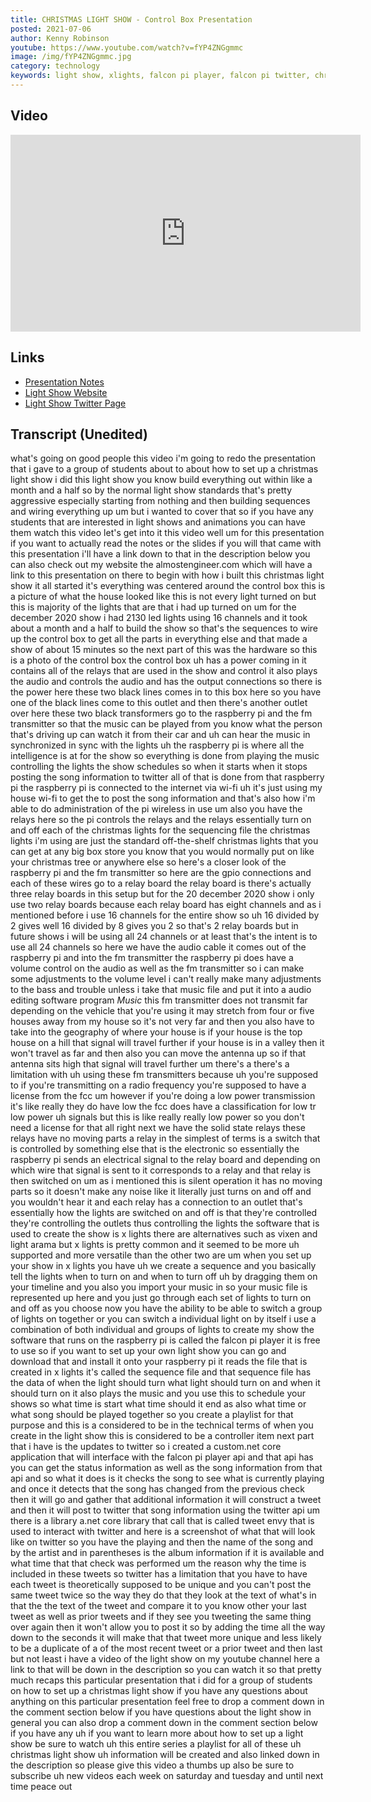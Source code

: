 ```yaml
---
title: CHRISTMAS LIGHT SHOW - Control Box Presentation
posted: 2021-07-06
author: Kenny Robinson
youtube: https://www.youtube.com/watch?v=fYP4ZNGgmmc
image: /img/fYP4ZNGgmmc.jpg
category: technology
keywords: light show, xlights, falcon pi player, falcon pi twitter, christmas lights, electronics lighting, lighting controller, raspberry pi, raspberry pi projects
---
```


## Video

<iframe width="560" height="315" src="https://www.youtube.com/embed/fYP4ZNGgmmc" frameborder="0" allow="autoplay; encrypted-media" allowfullscreen class="youtube"></iframe>

## Links 

* [Presentation Notes](/projects/christmas-light-show/presentation20201220)
* [Light Show Website](/projects/light-show)
* <a href="https://twitter.com/hplightshow" target="_blank">Light Show Twitter Page</a>

## Transcript (Unedited)

what's going on good people this
video i'm going to redo the presentation
that i gave to a group of students
about to about how to set up a christmas
light show
i did this light show you know build
everything out within like a month and a
half
so by the normal light show standards
that's pretty aggressive
especially starting from nothing and
then building sequences and wiring
everything
up um but i wanted to cover that so if
you have any students that
are interested in light shows and
animations you can have them watch this
video
let's get into it
this video well um for this presentation
if you want to actually read the notes
or the
slides if you will that came with this
presentation i'll have a link down to
that
in the description below you can also
check out my website the
almostengineer.com which will have a
link
to this presentation on there
to begin with how i built this christmas
light
show it all started it's everything was
centered around the
control box this is a
picture of what the house looked like
this is not every light turned on but
this is majority of the lights
that are that i had up turned on
um for the december 2020 show i had 2130
led lights using 16 channels
and it took about a month and a half to
build
the show so that's the sequences to wire
up the control box to get all the parts
in
everything else and that made
a show of about 15 minutes
so the next part of this was the
hardware
so this is a photo of the control box
the control box uh has a
power coming in it contains all of the
relays that are used in the show
and control it also plays the audio and
controls the audio
and has the output connections so
there is the power here these two black
lines comes in
to this box here so you have one of the
black lines come to this outlet and then
there's another outlet
over here these two black
transformers go to the raspberry pi and
the
fm transmitter so that the music can be
played
from you know what the person that's
driving up
can watch it from their car and uh can
hear the music
in synchronized in sync with the lights
uh the raspberry pi is where all the
intelligence is at for the show
so everything is done from playing the
music controlling the lights
the show schedules so when it starts
when it stops
posting the song information to twitter
all of that is done
from that raspberry pi the raspberry pi
is connected to the internet
via wi-fi uh it's just using my house
wi-fi
to get the to post the song information
and that's also how i'm able to do
administration
of the pi wireless in use
um also you have the relays here so the
pi controls the relays and the relays
essentially turn on and off each of the
christmas lights for the sequencing file
the christmas lights i'm using are just
the standard off-the-shelf
christmas lights that you can get at any
big box store
you know that you would normally put on
like your christmas tree or
anywhere else so here's a closer look of
the
raspberry pi and the fm transmitter so
here are the
gpio connections and each of these wires
go
to a relay board the relay board is
there's actually three relay boards in
this setup
but for the 20 december 2020 show i only
use two
relay boards because each relay board
has eight channels and
as i mentioned before i use 16 channels
for the entire show
so uh 16 divided by 2 gives
well 16 divided by 8 gives you 2 so
that's 2 relay boards
but in future shows i will be using all
24 channels
or at least that's the intent is to use
all 24 channels
so here we have the audio cable it comes
out of the raspberry pi
and into the fm transmitter the
raspberry pi does have a volume control
on the audio as well as the fm
transmitter
so i can make some adjustments to the
volume
level i can't really make many
adjustments to
the bass and trouble unless i take that
music file and put it into
a audio editing software program
*Music*
this fm transmitter does not transmit
far
depending on the vehicle that you're
using
it may stretch from
four or five houses away from
my house so it's not very far and then
you also have to take into
the geography of where your house is if
your house is the top house on a hill
that signal will travel further if your
house is in a valley
then it won't travel as far
and then also you can move the antenna
up so if that antenna sits high
that signal will travel further um
there's a
there's a limitation with uh using these
fm transmitters
because uh you're supposed to if you're
transmitting on a radio frequency
you're supposed to have a license from
the fcc um however
if you're doing a low power transmission
it's like really
they do have low the fcc does have a
classification for low tr
low power uh signals but this is like
really really low power
so you don't need a license for that
all right next we have the solid state
relays these relays have no moving parts
a relay in the simplest of terms
is a switch that is controlled by
something else that is the electronic so
essentially
the raspberry pi sends an electrical
signal
to the relay board and depending on
which
wire that signal is sent to it
corresponds to
a relay and that relay is then switched
on
um as i mentioned this is silent
operation it has no moving parts so it
doesn't make any noise like it literally
just turns on and off and you wouldn't
hear it
and each relay has a
connection to an outlet that's
essentially how the lights are switched
on and off
is that they're controlled they're
controlling the outlets thus controlling
the lights
the software that is used to create the
show
is x lights there are alternatives such
as vixen
and light arama but x lights is pretty
common
and it seemed to be more uh
supported and more versatile than the
other two are
um when you set up your show in x lights
you have
uh we create a sequence and you
basically tell the lights when to turn
on and when to turn off
uh by dragging them on your timeline and
you also you import your music in
so your music file is represented up
here and
you just go through each set of lights
to
turn on and off as you choose now you
have the ability to be able to switch a
group of lights on together
or you can switch a individual light on
by itself
i use a combination of both individual
and
groups of lights to create my show
the software that runs on the raspberry
pi is called the falcon pi player
it is free to use so if you want to set
up your own light show
you can go and download that and install
it onto your raspberry pi
it reads the file that is created in x
lights it's called the sequence file
and that sequence file has the data of
when the light should turn what light
should turn on and when it should turn
on
it also plays the music and you use this
to schedule your
shows so what time is start what time
should it end
as also what time or what song should be
played together so you create a playlist
for that purpose
and this is a considered to be in the
technical terms of when you create in
the light show this is considered to be
a controller item
next part that i have is the updates to
twitter so i created a custom.net core
application that will
interface with the falcon pi player api
and that api has
you can get the status information as
well as the song information
from that api and so what it does is it
checks the
song to see what is currently playing
and once it detects that the song has
changed from the previous check
then it will go and gather that
additional information it will construct
a tweet
and then it will post to twitter that
song information
using the twitter api um there
is a library a.net core library
that call that is called tweet envy that
is used to
interact with twitter and here is a
screenshot
of what that will look like on twitter
so you have the playing and then the
name of the song
and by the artist and in parentheses is
the album
information if it is available and what
time
that that check was performed
um the reason why the time is included
in these tweets
so twitter has a limitation that you
have to have
each tweet is theoretically supposed to
be unique
and you can't post the same tweet twice
so
the way they do that they look at the
text of what's in that
the the text of the tweet and compare it
to
you know other your last tweet as well
as prior tweets
and if they see you tweeting the same
thing over again then it won't allow you
to post it
so by adding the time all the way down
to the seconds it will make that
that tweet more unique and less likely
to be a duplicate of a
of the most recent tweet or a prior
tweet
and then last but not least i have a
video of the light show
on my youtube channel here a link to
that will be down
in the description so you can watch it
so
that pretty much recaps this particular
presentation that i did
for a group of students on how to set up
a christmas light show
if you have any questions about anything
on this
particular presentation feel free to
drop a comment down in the comment
section below
if you have questions about the light
show in general you can also drop a
comment down in the comment section
below
if you have any uh if you want to
learn more about how to set up a light
show be sure to watch
uh this entire series a playlist for
all of these uh christmas light show uh
information
will be created and also linked down in
the description
so please give this video a thumbs up
also be sure to subscribe
uh new videos each week on saturday and
tuesday and until next time peace out 
